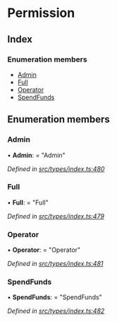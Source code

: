 # Permission

## Index

### Enumeration members

* [Admin](permission.md#admin)
* [Full](permission.md#full)
* [Operator](permission.md#operator)
* [SpendFunds](permission.md#spendfunds)

## Enumeration members

### Admin

• **Admin**: = "Admin"

_Defined in_ [_src/types/index.ts:480_](https://github.com/PolymathNetwork/polymesh-sdk/blob/5b409784/src/types/index.ts#L480)

### Full

• **Full**: = "Full"

_Defined in_ [_src/types/index.ts:479_](https://github.com/PolymathNetwork/polymesh-sdk/blob/5b409784/src/types/index.ts#L479)

### Operator

• **Operator**: = "Operator"

_Defined in_ [_src/types/index.ts:481_](https://github.com/PolymathNetwork/polymesh-sdk/blob/5b409784/src/types/index.ts#L481)

### SpendFunds

• **SpendFunds**: = "SpendFunds"

_Defined in_ [_src/types/index.ts:482_](https://github.com/PolymathNetwork/polymesh-sdk/blob/5b409784/src/types/index.ts#L482)

